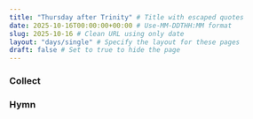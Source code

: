 ```yaml
---
title: "Thursday after Trinity" # Title with escaped quotes
date: 2025-10-16T00:00:00+00:00 # Use-MM-DDTHH:MM format
slug: 2025-10-16 # Clean URL using only date
layout: "days/single" # Specify the layout for these pages
draft: false # Set to true to hide the page
---
```


### Collect


### Hymn